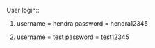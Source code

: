 User login::

1. username = hendra
   password = hendra12345

2. username = test
   password = test12345

